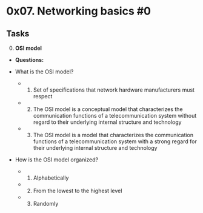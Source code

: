 # 0x07. Networking basics #0
## Tasks
0. **OSI model**
- **Questions:**
- What is the OSI model?

	- 1. Set of specifications that network hardware manufacturers must respect
	- 2. The OSI model is a conceptual model that characterizes the communication functions of a telecommunication system without regard to their underlying internal structure and technology
	- 3. The OSI model is a model that characterizes the communication functions of a telecommunication system with a strong regard for their underlying internal structure and technology

- How is the OSI model organized?

	- 1. Alphabetically
	- 2. From the lowest to the highest level
	- 3. Randomly 
